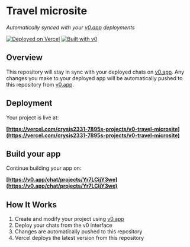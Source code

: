 # Travel microsite

*Automatically synced with your [v0.app](https://v0.app) deployments*

[![Deployed on Vercel](https://img.shields.io/badge/Deployed%20on-Vercel-black?style=for-the-badge&logo=vercel)](https://vercel.com/crysis2331-7895s-projects/v0-travel-microsite)
[![Built with v0](https://img.shields.io/badge/Built%20with-v0.app-black?style=for-the-badge)](https://v0.app/chat/projects/Yr7LCijY3we)

## Overview

This repository will stay in sync with your deployed chats on [v0.app](https://v0.app).
Any changes you make to your deployed app will be automatically pushed to this repository from [v0.app](https://v0.app).

## Deployment

Your project is live at:

**[https://vercel.com/crysis2331-7895s-projects/v0-travel-microsite](https://vercel.com/crysis2331-7895s-projects/v0-travel-microsite)**

## Build your app

Continue building your app on:

**[https://v0.app/chat/projects/Yr7LCijY3we](https://v0.app/chat/projects/Yr7LCijY3we)**

## How It Works

1. Create and modify your project using [v0.app](https://v0.app)
2. Deploy your chats from the v0 interface
3. Changes are automatically pushed to this repository
4. Vercel deploys the latest version from this repository